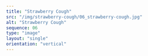 ```yaml
---
title: "Strawberry Cough"
src: "/img/strawberry-cough/06_strawberry-cough.jpg"
alt: "Strawberry Cough"
sequence: 06
type: "image"
layout: "single"
orientation: "vertical"
---
```

